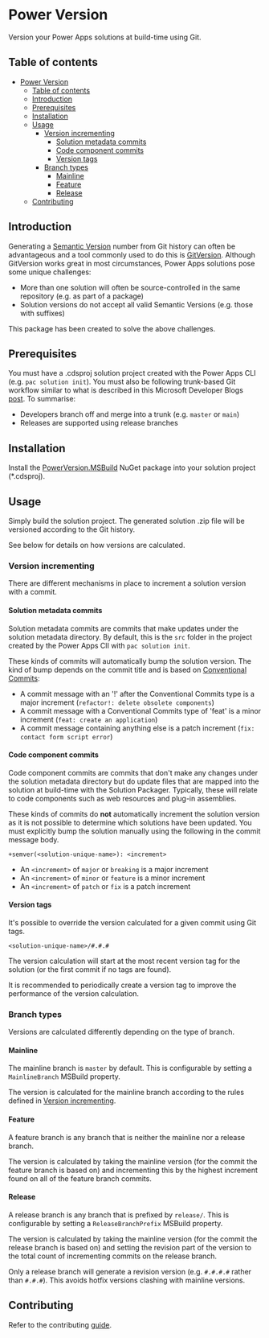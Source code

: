 # Power Version

Version your Power Apps solutions at build-time using Git.

## Table of contents

- [Power Version](#power-version)
  - [Table of contents](#table-of-contents)
  - [Introduction](#introduction)
  - [Prerequisites](#prerequisites)
  - [Installation](#installation)
  - [Usage](#usage)
    - [Version incrementing](#version-incrementing)
      - [Solution metadata commits](#solution-metadata-commits)
      - [Code component commits](#code-component-commits)
      - [Version tags](#version-tags)
    - [Branch types](#branch-types)
      - [Mainline](#mainline)
      - [Feature](#feature)
      - [Release](#release)
  - [Contributing](#contributing)


## Introduction

Generating a [Semantic Version](https://semver.org/) number from Git history can often be advantageous and a tool commonly used to do this is [GitVersion](https://gitversion.net/docs/). Although GitVersion works great in most circumstances, Power Apps solutions pose some unique challenges:

- More than one solution will often be source-controlled in the same repository (e.g. as part of a package)
- Solution versions do not accept all valid Semantic Versions (e.g. those with suffixes)

This package has been created to solve the above challenges.

## Prerequisites

You must have a .cdsproj solution project created with the Power Apps CLI (e.g. `pac solution init`). You must also be following trunk-based Git workflow similar to what is described in this Microsoft Developer Blogs [post](https://devblogs.microsoft.com/devops/release-flow-how-we-do-branching-on-the-vsts-team/). To summarise:

- Developers branch off and merge into a trunk (e.g. `master` or `main`)
- Releases are supported using release branches

## Installation

Install the [PowerVersion.MSBuild](https://www.nuget.org/packages/PowerVersion.MSBuild) NuGet package into your solution project (*.cdsproj).

## Usage

Simply build the solution project. The generated solution .zip file will be versioned according to the Git history.

See below for details on how versions are calculated.

### Version incrementing

There are different mechanisms in place to increment a solution version with a commit.

#### Solution metadata commits

Solution metadata commits are commits that make updates under the solution metadata directory. By default, this is the `src` folder in the project created by the Power Apps ClI with `pac solution init`.

These kinds of commits will automatically bump the solution version. The kind of bump depends on the commit title and is based on [Conventional Commits](https://www.conventionalcommits.org/en/v1.0.0/):

- A commit message with an '!' after the Conventional Commits type is a major increment (`refactor!: delete obsolete components`)
- A commit message with a Conventional Commits type of 'feat' is a minor increment (`feat: create an application`)
- A commit message containing anything else is a patch increment (`fix: contact form script error`)

#### Code component commits

Code component commits are commits that don't make any changes under the solution metadata directory but do update files that are mapped into the solution at build-time with the Solution Packager. Typically, these will relate to code components such as web resources and plug-in assemblies. 

These kinds of commits do **not** automatically increment the solution version as it is not possible to determine which solutions have been updated. You must explicitly bump the solution manually using the following in the commit message body. 

`+semver(<solution-unique-name>): <increment>`

- An `<increment>` of `major` or `breaking` is a major increment
- An `<increment>` of `minor` or `feature` is a minor increment
- An `<increment>` of `patch` or `fix` is a patch increment

#### Version tags

It's possible to override the version calculated for a given commit using Git tags. 

`<solution-unique-name>/#.#.#`

The version calculation will start at the most recent version tag for the solution (or the first commit if no tags are found).

It is recommended to periodically create a version tag to improve the performance of the version calculation.

### Branch types

Versions are calculated differently depending on the type of branch.

#### Mainline

The mainline branch is `master` by default. This is configurable by setting a `MainlineBranch` MSBuild property.

The version is calculated for the mainline branch according to the rules defined in [Version incrementing](#version-incrementing).

#### Feature

A feature branch is any branch that is neither the mainline nor a release branch.

The version is calculated by taking the mainline version (for the commit the feature branch is based on) and incrementing this by the highest increment found on all of the feature branch commits.

#### Release

A release branch is any branch that is prefixed by `release/`. This is configurable by setting a `ReleaseBranchPrefix` MSBuild property.

The version is calculated by taking the mainline version (for the commit the release branch is based on) and setting the revision part of the version to the total count of incrementing commits on the release branch.

Only a release branch will generate a revision version (e.g. `#.#.#.#` rather than `#.#.#`). This avoids hotfix versions clashing with mainline versions.

## Contributing

Refer to the contributing [guide](./CONTRIBUTING.md).